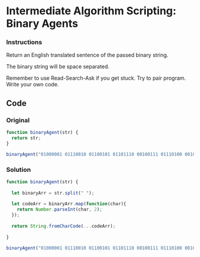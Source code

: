 # Intermediate Algorithm Scripting: Binary Agents

### Instructions

Return an English translated sentence of the passed binary string.

The binary string will be space separated.

Remember to use Read-Search-Ask if you get stuck. Try to pair program. Write your own code.

## Code

### Original

```javascript
function binaryAgent(str) {
  return str;
}

binaryAgent("01000001 01110010 01100101 01101110 00100111 01110100 00100000 01100010 01101111 01101110 01100110 01101001 01110010 01100101 01110011 00100000 01100110 01110101 01101110 00100001 00111111");
```

### Solution

```javascript
function binaryAgent(str) {
  
  let binaryArr = str.split(" ");
  
  let codeArr = binaryArr.map(function(char){
    return Number.parseInt(char, 2);
  });
  
  return String.fromCharCode(...codeArr);
  
}

binaryAgent("01000001 01110010 01100101 01101110 00100111 01110100 00100000 01100010 01101111 01101110 01100110 01101001 01110010 01100101 01110011 00100000 01100110 01110101 01101110 00100001 00111111");
```
